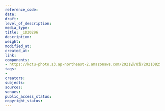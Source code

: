 ```yaml
---
reference_code: 
date: 
draft: 
level_of_description: 
media_type: 
title: _1D20296
description: 
weight: 
modified_at: 
created_at: 
link: 
components:
- https://kctu-photo.s3.ap-northeast-2.amazonaws.com/2021년/8월/20210825_하반기+총파업+대장정_대구/_1D20296.jpg
tags:
- 
creators: 
subjects: 
sources: 
venues: 
public_access_status: 
copyright_status: 
---
```

